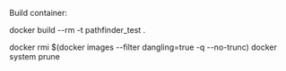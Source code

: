 Build container:

docker build --rm -t pathfinder_test .

docker rmi $(docker images --filter dangling=true -q --no-trunc)
docker system prune